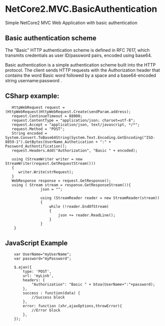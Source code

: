 # NetCore2.MVC.BasicAuthentication
Simple NetCore2 MVC Web Application with basic authentication

## Basic authentication scheme

The "Basic" HTTP authentication scheme is defined in RFC 7617, which transmits credentials as user ID/password pairs, encoded using base64.

Basic authentication is a simple authentication scheme built into the HTTP protocol. The client sends HTTP requests with the Authorization header that contains the word Basic word followed by a space and a base64-encoded string username:password .

## CSharp example:

       HttpWebRequest request = (HttpWebRequest)HttpWebRequest.Create(sendParam.address);
       request.ContinueTimeout = 88000;
       request.ContentType = "application/json; charset=utf-8";
       request.Accept = "application/json, text/javascript, */*";
       request.Method = "POST";
       String encoded = System.Convert.ToBase64String(System.Text.Encoding.GetEncoding("ISO-8859-1").GetBytes(UserName_Authotication + ":" + Password_Authontification));
       request.Headers.Add("Authorization", "Basic " + encoded);

	   using (StreamWriter writer = new StreamWriter(request.GetRequestStream()))
       {
          writer.Write(strRequest);
       }
       WebResponse response = request.GetResponse();
       using ( Stream stream = response.GetResponseStream()){
                    json = "";

                    using (StreamReader reader = new StreamReader(stream))
                    {
                        while (!reader.EndOfStream)
                        {
                            json += reader.ReadLine();
                        }
                    }
		}
		
## JavaScript Example

		var UserName="myUserName";
		var password="myPassword";

		$.ajax({
			type: 'POST',
			url: 'myLink',
			headers: {
				"Authorization": "Basic " + btoa(UserName+":"+password);
			},
			success : function(data) {
				//Success block  
			},
			error: function (xhr,ajaxOptions,throwError){
				//Error block 
			},
		});		